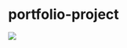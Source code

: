 # portfolio-project

<!-- <h3 align="center">The Responsive portfolio website project is made using HTML, CSS and
Javascript. The website contains different sections that shows the
information about my skills , education and certifications.</h3> -->

<img src = "portfolio-project/screenshots/front.png">
